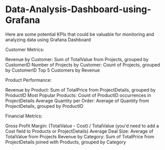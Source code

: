 # Data-Analysis-Dashboard-using-Grafana
Here are some potential KPIs that could be valuable for monitoring and analyzing data using Grafana Dashboard

Customer Metrics:

Revenue by Customer: Sum of TotalValue from Projects, grouped by CustomerID
Number of Projects by Customer: Count of Projects, grouped by CustomerID
Top 5 Customers by Revenue


Product Performance:

Revenue by Product: Sum of TotalPrice from ProjectDetails, grouped by ProductID
Most Popular Products: Count of ProductID occurrences in ProjectDetails
Average Quantity per Order: Average of Quantity from ProjectDetails, grouped by ProductID

Financial Metrics:

Gross Profit Margin: (TotalValue - Cost) / TotalValue (you'd need to add a Cost field to Products or ProjectDetails)
Average Deal Size: Average of TotalValue from Projects
Revenue by Category: Sum of TotalPrice from ProjectDetails joined with Products, grouped by Category

